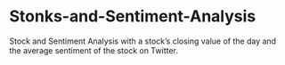 # Stonks-and-Sentiment-Analysis
Stock and Sentiment Analysis with a stock’s closing value of the day and the average sentiment of the stock on Twitter.

   
